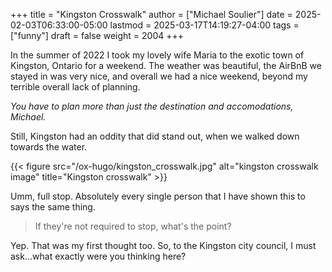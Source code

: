 +++
title = "Kingston Crosswalk"
author = ["Michael Soulier"]
date = 2025-02-03T06:33:00-05:00
lastmod = 2025-03-17T14:19:27-04:00
tags = ["funny"]
draft = false
weight = 2004
+++

In the summer of 2022 I took my lovely wife Maria to the exotic town of Kingston, Ontario for a weekend. The weather was beautiful, the AirBnB we stayed in was very nice, and overall we had a nice weekend, beyond my terrible overall lack of planning.

_You have to plan more than just the destination and accomodations, Michael._

Still, Kingston had an oddity that did stand out, when we walked down towards the water.

{{< figure src="/ox-hugo/kingston_crosswalk.jpg" alt="kingston crosswalk image" title="Kingston crosswalk" >}}

Umm, full stop. Absolutely every single person that I have shown this to says the same thing.

> If they're not required to stop, what's the point?

Yep. That was my first thought too. So, to the Kingston city council, I must ask...what exactly were you thinking here?
